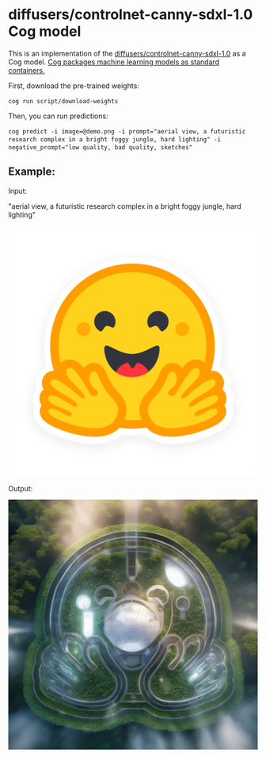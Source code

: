 # diffusers/controlnet-canny-sdxl-1.0 Cog model

This is an implementation of the [diffusers/controlnet-canny-sdxl-1.0](https://huggingface.co/diffusers/controlnet-canny-sdxl-1.0) as a Cog model. [Cog packages machine learning models as standard containers.](https://github.com/replicate/cog)

First, download the pre-trained weights:

    cog run script/download-weights

Then, you can run predictions:

    cog predict -i image=@demo.png -i prompt="aerial view, a futuristic research complex in a bright foggy jungle, hard lighting" -i negative_prompt="low quality, bad quality, sketches"

## Example:

Input:

"aerial view, a futuristic research complex in a bright foggy jungle, hard lighting"

![alt text](demo.png)

Output:

![alt text](output.png)

